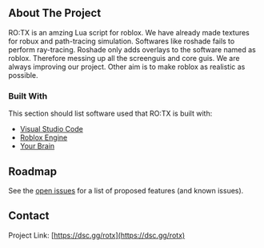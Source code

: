 



<!-- ABOUT THE PROJECT -->
## About The Project


RO:TX is an amzing Lua script for roblox. We have already made textures for robux and path-tracing simulation. 
Softwares like roshade fails to perform ray-tracing. Roshade only adds overlays to the software named as roblox. Therefore messing up all the screenguis and core guis. 
We are always improving our project. Other aim is to make roblox as realistic as possible.



### Built With

This section should list software used that RO:TX is built with:
* [Visual Studio Code](https://code.visualstudio.com/)
* [Roblox Engine](https://roblox.com)
* [Your Brain](https://en.wikipedia.org/wiki/Brain)



<!-- ROADMAP -->
## Roadmap

See the [open issues](https://github.com/Fadify/RO:TX/issues) for a list of proposed features (and known issues).


<!-- CONTACT -->
## Contact

Project Link: [https://dsc.gg/rotx](https://dsc.gg/rotx)



